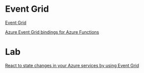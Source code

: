 # Event Grid

[Event Grid](https://docs.microsoft.com/en-us/azure/event-grid/overview)

[Azure Event Grid bindings for Azure Functions](https://docs.microsoft.com/en-us/azure/azure-functions/functions-bindings-event-grid)

# Lab

[React to state changes in your Azure services by using Event Grid](https://docs.microsoft.com/en-us/learn/modules/react-to-state-changes-using-event-grid/)

